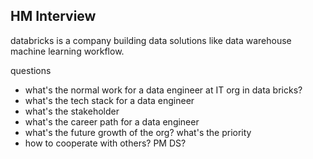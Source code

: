 ## HM Interview

databricks is a company building data solutions like data warehouse machine learning workflow.

questions

- what's the normal work for a data engineer at IT org in data bricks?
- what's the tech stack for a data engineer
- what's the stakeholder
- what's the career path for a data engineer
- what's the future growth of the org? what's the priority
- how to cooperate with others? PM DS?

